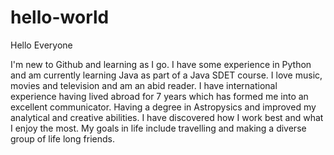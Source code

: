 # hello-world

Hello Everyone

I'm new to Github and learning as I go. I have some experience in Python and am currently learning Java as part of a Java SDET course. 
I love music, movies and television and am an abid reader. 
I have international experience having lived abroad for 7 years which has formed me into an excellent communicator. 
Having a degree in Astropysics and improved my analytical and creative abilities.
I have discovered how I work best and what I enjoy the most. 
My goals in life include travelling and making a diverse group of life long friends.
